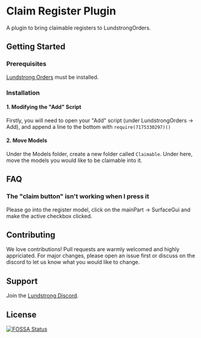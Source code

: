 # Claim Register Plugin
A plugin to bring claimable registers to LundstrongOrders.

## Getting Started

### Prerequisites

[Lundstrong Orders](https://github.com/Lundstrong/LundstrongOrders) must be installed.

### Installation

#### 1. Modifying the "Add" Script
Firstly, you will need to open your "Add" script (under LundstrongOrders -> Add), and append a line to the bottom with `require(7175330297)()`

#### 2. Move Models
Under the Models folder, create a new folder called `Claimable`. Under here, move the models you would like to be claimable into it.

## FAQ

### The "claim button" isn't working when I press it
Please go into the register model, click on the mainPart -> SurfaceGui and make the active checkbox clicked.

## Contributing
We love contributions! Pull requests are warmly welcomed and highly appriciated. For major changes, please open an issue first or discuss on the discord to let us know what you would like to change.

## Support
Join the [Lundstrong Discord](https://discord.gg/2w9PmHZPwX).

## License
[![FOSSA Status](https://app.fossa.com/api/projects/git%2Bgithub.com%2FLundstrong%2FClaim-Register-Plugin.svg?type=large)](https://app.fossa.com/projects/git%2Bgithub.com%2FLundstrong%2FClaim-Register-Plugin?ref=badge_large)
